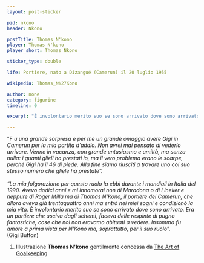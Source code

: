 ```yaml
---
layout: post-sticker

pid: nkono
header: Nkono

postTitle: Thomas N'kono
player: Thomas N'kono
player_short: Thomas Nkono

sticker_type: double

life: Portiere, nato a Dizangué (Camerun) il 20 luglio 1955

wikipedia: Thomas_N%27Kono

author: none
category: figurine
timeline: 0

excerpt: "È involontario merito suo se sono arrivato dove sono arrivato. (@gianluigibuffon)"

---
```

"F _u una grande sorpresa e per me un grande omaggio avere Gigi in Camerun per la mia partita
d’addio. Non avrei mai pensato di vederlo arrivare. Venne in vacanza, con grande entusiasmo e
umiltà, ma senza nulla: i guanti glieli ho prestati io, ma il vero problema erano le scarpe, perché Gigi
ha il 46 di piede. Alla fine siamo riusciti a trovare uno col suo stesso numero che gliele ha prestate”.
<br/><br/>
“La mia folgorazione per questo ruolo la ebbi durante i mondiali in Italia del 1990. Avevo dodici anni
e mi innamorai non di Maradona o di Lineker e neppure di Roger Milla ma di Thomas N&#39;Kono, il
portiere del Camerun, che allora aveva già trentaquattro anni ma entrò nei miei sogni e condizionò la
mia vita. È involontario merito suo se sono arrivato dove sono arrivato. Era un portiere che usciva
dagli schemi, faceva delle respinte di pugno fantastiche, cose che noi non eravamo abituati a vedere.
Insomma fu amore a prima vista per N&#39;Kono ma, soprattutto, per il suo ruolo_”.<br/>
(Gigi Buffon)

<div class="post-disclaimer">
<ol>
	<li>Illustrazione <b>Thomas N'kono</b> gentilmente concessa da <a title="Thomas N'kono - The Art of Goalkeeping" href="http://theartofgoalkeeping.com/" target="_blank">The Art of Goalkeeping</a></li>
</ol>
</div>
